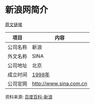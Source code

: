 # 新浪网简介

[原文链接](https://www.it-this-year.com/2020/04/23/169)

|项目|内容|
|-----|-----|
|公司名称|新浪|
|外文名称|SINA|
|公司地址|北京|
|成立时间|[1998年](https://www.it-this-year.com/1911/)|
|公司官网|http://www.sina.com.cn|

资料来源: 
[百度百科-新浪](https://baike.baidu.com/item/%E6%96%B0%E6%B5%AA)
